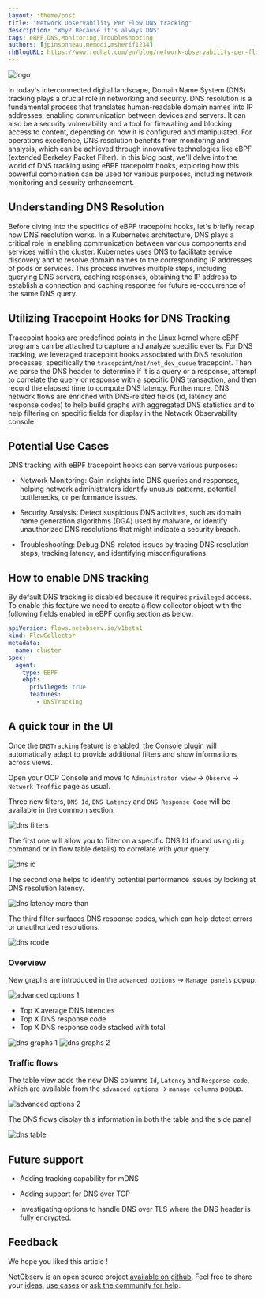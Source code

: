 ```yaml
---
layout: :theme/post
title: "Network Observability Per Flow DNS tracking"
description: "Why? Because it's always DNS"
tags: eBPF,DNS,Monitoring,Troubleshooting
authors: [jpinsonneau,memodi,msherif1234]
rhBlogURL: https://www.redhat.com/en/blog/network-observability-per-flow-dns-tracking
---
```


![logo]({page.image('dns-tracking/dns-tracking-logo.png')})

In today's interconnected digital landscape, Domain Name System (DNS) tracking
plays a crucial role in networking and security. DNS resolution is a fundamental
process that translates human-readable domain names into IP addresses, enabling
communication between devices and servers. It can also be a security vulnerability
and a tool for firewalling and blocking access to content, depending on how it is
configured and manipulated. For operations excellence, DNS
resolution benefits from monitoring and analysis, which can be achieved through
innovative technologies like eBPF (extended Berkeley Packet Filter). In this
blog post, we'll delve into the world of DNS tracking using eBPF tracepoint
hooks, exploring how this powerful combination can be used for various purposes,
including network monitoring and security enhancement.

## Understanding DNS Resolution

Before diving into the specifics of eBPF tracepoint hooks, let's briefly recap
how DNS resolution works. In a Kubernetes architecture, DNS plays a critical role
in enabling communication between various components and services within the cluster.
Kubernetes uses DNS to facilitate service discovery and to resolve domain names
to the corresponding IP addresses of pods or services.
This process involves multiple steps, including querying DNS
servers, caching responses, obtaining the IP address to establish a connection
and caching response for future re-occurrence of the same DNS query.

## Utilizing Tracepoint Hooks for DNS Tracking

Tracepoint hooks are predefined points in the Linux kernel where eBPF programs
can be attached to capture and analyze specific events. For DNS tracking, we
leveraged tracepoint hooks associated with DNS resolution processes,
specifically the `tracepoint/net/net_dev_queue` tracepoint. Then we parse the
DNS header to determine if it is a query or a response, attempt to correlate the
query or response with a specific DNS transaction, and then record the elapsed time
to compute DNS latency. Furthermore, DNS network flows are enriched with DNS-related
fields (id, latency and response codes) to help build graphs
with aggregated DNS statistics and to help filtering on specific fields for display
in the Network Observability console.

## Potential Use Cases

DNS tracking with eBPF tracepoint hooks can serve various purposes:

- Network Monitoring: Gain insights into DNS queries and responses, helping
  network administrators identify unusual patterns, potential bottlenecks, or
  performance issues.

- Security Analysis: Detect suspicious DNS activities, such as domain name
  generation algorithms (DGA) used by malware, or identify unauthorized DNS
  resolutions that might indicate a security breach.

- Troubleshooting: Debug DNS-related issues by tracing DNS resolution steps,
  tracking latency, and identifying misconfigurations.

## How to enable DNS tracking

By default DNS tracking is disabled because it requires `privileged` access. To
enable this feature we need to create a flow collector object with the following
fields enabled in eBPF config section as below:

```yaml
apiVersion: flows.netobserv.io/v1beta1
kind: FlowCollector
metadata:
  name: cluster
spec:
  agent:
    type: EBPF
    ebpf:
      privileged: true
      features:
        - DNSTracking
```

## A quick tour in the UI

Once the `DNSTracking` feature is enabled, the Console plugin will automatically
adapt to provide additional filters and show informations across views.

Open your OCP Console and move to `Administrator view` -> `Observe` ->
`Network Traffic` page as usual.

Three new filters, `DNS Id`, `DNS Latency` and `DNS Response Code` will be
available in the common section:

![dns filters]({page.image('dns-tracking/dns-filters.png')})

The first one will allow you to filter on a specific DNS Id (found using `dig`
command or in flow table details) to correlate with your query.

![dns id]({page.image('dns-tracking/dns-id.png')})

The second one helps to identify potential performance issues by looking at DNS
resolution latency.

![dns latency more than]({page.image('dns-tracking/dns-latency-more-than.png')})

The third filter surfaces DNS response codes, which can help detect errors or
unauthorized resolutions.

![dns rcode]({page.image('dns-tracking/dns-response-code.png')})

### Overview

New graphs are introduced in the `advanced options` -> `Manage panels` popup:

![advanced options 1]({page.image('dns-tracking/advanced-options1.png')})

- Top X average DNS latencies
- Top X DNS response code
- Top X DNS response code stacked with total

![dns graphs 1]({page.image('dns-tracking/dns-graphs1.png')})
![dns graphs 2]({page.image('dns-tracking/dns-graphs2.png')})

### Traffic flows

The table view adds the new DNS columns `Id`, `Latency` and `Response code`,
which are available from the `advanced options` -> `manage columns` popup.

![advanced options 2]({page.image('dns-tracking/advanced-options2.png')})

The DNS flows display this information in both the table and the side panel:

![dns table]({page.image('dns-tracking/dns-table.png')})

## Future support

- Adding tracking capability for mDNS

- Adding support for DNS over TCP

- Investigating options to handle DNS over TLS where the DNS header is fully
  encrypted.

## Feedback

We hope you liked this article !

NetObserv is an open source project [available on github](https://github.com/netobserv).
Feel free to share your [ideas](https://github.com/orgs/netobserv/discussions/categories/ideas), [use cases](https://github.com/orgs/netobserv/discussions/categories/show-and-tell) or [ask the community for help](https://github.com/orgs/netobserv/discussions/categories/q-a).
